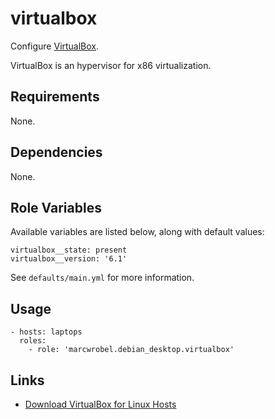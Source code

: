 # virtualbox

Configure [VirtualBox](https://www.virtualbox.org).

VirtualBox is an hypervisor for x86 virtualization.

## Requirements

None.

## Dependencies

None.

## Role Variables

Available variables are listed below, along with default values:

    virtualbox__state: present
    virtualbox__version: '6.1'

See `defaults/main.yml` for more information.

## Usage

    - hosts: laptops
      roles:
        - role: 'marcwrobel.debian_desktop.virtualbox'

## Links

- [Download VirtualBox for Linux Hosts](https://www.virtualbox.org/wiki/Linux_Downloads)
